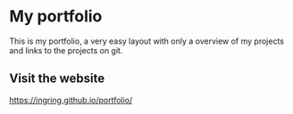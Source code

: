 # My portfolio
This is my portfolio, a very easy layout with only a overview of my projects and links to the projects on git. 

## Visit the website
https://ingring.github.io/portfolio/